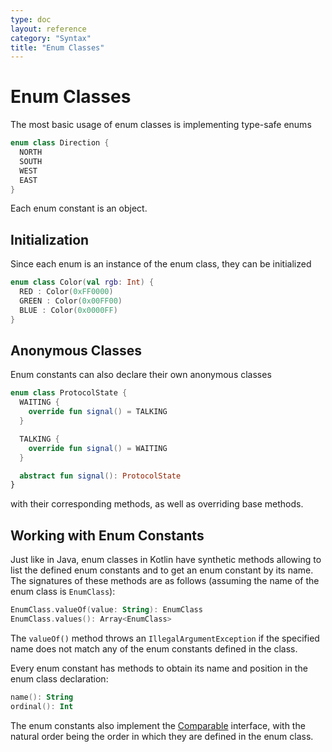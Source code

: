 ```yaml
---
type: doc
layout: reference
category: "Syntax"
title: "Enum Classes"
---
```


# Enum Classes

The most basic usage of enum classes is implementing type-safe enums

``` kotlin
enum class Direction {
  NORTH
  SOUTH
  WEST
  EAST
}
```

Each enum constant is an object.

## Initialization

Since each enum is an instance of the enum class, they can be initialized

``` kotlin
enum class Color(val rgb: Int) {
  RED : Color(0xFF0000)
  GREEN : Color(0x00FF00)
  BLUE : Color(0x0000FF)
}
```

## Anonymous Classes

Enum constants can also declare their own anonymous classes

``` kotlin
enum class ProtocolState {
  WAITING {
    override fun signal() = TALKING
  }

  TALKING {
    override fun signal() = WAITING
  }

  abstract fun signal(): ProtocolState
}
```

with their corresponding methods, as well as overriding base methods.

## Working with Enum Constants

Just like in Java, enum classes in Kotlin have synthetic methods allowing to list
the defined enum constants and to get an enum constant by its name. The signatures
of these methods are as follows (assuming the name of the enum class is `EnumClass`):

``` kotlin
EnumClass.valueOf(value: String): EnumClass
EnumClass.values(): Array<EnumClass>
```

The `valueOf()` method throws an `IllegalArgumentException` if the specified name does
not match any of the enum constants defined in the class.

Every enum constant has methods to obtain its name and position in the enum class declaration:

``` kotlin
name(): String
ordinal(): Int
```

The enum constants also implement the [Comparable](/api/latest/jvm/stdlib/kotlin/-comparable/index.html) interface,
with the natural order being the order in which they are defined in the enum class.
